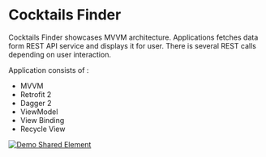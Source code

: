 # Cocktails Finder

Cocktails Finder showcases MVVM architecture. Applications fetches data form REST API service and displays it for user. There is several REST calls depending on user interaction.

Application consists of :

- MVVM
- Retrofit 2
- Dagger 2
- ViewModel
- View Binding
- Recycle View

[![Demo Shared Element](https://s2.gifyu.com/images/ezgif.com-gif-maker-3f6fa8535271f16ef.gif)](https://s2.gifyu.com/images/ezgif.com-gif-maker-3f6fa8535271f16ef.gif)
